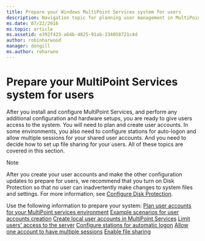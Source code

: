 ```yaml
---
title: Prepare your Windows MultiPoint Services system for users
description: Navigation topic for planning user management in MultiPoint Services
ms.date: 07/22/2016
ms.topic: article
ms.assetid: e392f423-a64b-4825-91ab-334058721c4d
author: robinharwood
manager: dongill
ms.author: roharwoo
---
```

# Prepare your MultiPoint Services system for users
After you install and configure MultiPoint Services, and perform any additional configuration and hardware setups, you are ready to give users access to the system. You will need to plan and create user accounts. In some environments, you also need to configure stations for auto-logon and allow multiple sessions for your shared user accounts. And you need to decide how to set up file sharing for your users. All of these topics are covered in this section.

> [!NOTE]
> After you create your user accounts and make the other configuration updates to prepare for users, we recommend that you turn on Disk Protection so that no user can inadvertently make changes to system files and settings. For more information, see [Configure Disk Protection](Configure-Disk-Protection-in-MultiPoint-services.md).

Use the following information to prepare your system:
[Plan user accounts for your MultiPoint services environment](Plan-user-accounts-for-your-MultiPoint-services-environment.md)
[Example scenarios for user accounts creation](./multipoint-users-scenario.md)
[Create local user accounts in MultiPoint Services](Create-local-user-accounts.md)
[Limit users' access to the server](./limit-user-access-to-multipoint.md)
[Configure stations for automatic logon](Configure-stations-for-automatic-logon.md)
[Allow one account to have multiple sessions](Allow-one-account-to-have-multiple-sessions.md)
[Enable file sharing](Enable-file-sharing-in-MultiPoint-services.md)
